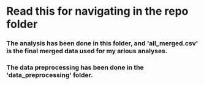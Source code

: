 # Read this for navigating in the repo folder

### The analysis has been done in this folder, and 'all_merged.csv' is the final merged data used for my arious analyses.

### The data preprocessing has been done in the 'data_preprocessing' folder.
